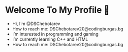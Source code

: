 <style>
ul{
  
  }
</style>

<h1>Welcome To My Profile 👋</h1>
<ul>
  <li>Hi, I’m @DSChebotarev</li>
  <li>How to reach me: DSChebotarev20@codingburgas.bg</li>
  <li>I’m interested in programming and gaming</li>
  <li>I’m currently learning C++ and HTML</li>
  <li>How to reach me: DSChebotarev20@codingburgas.bg</li>
</ul>
